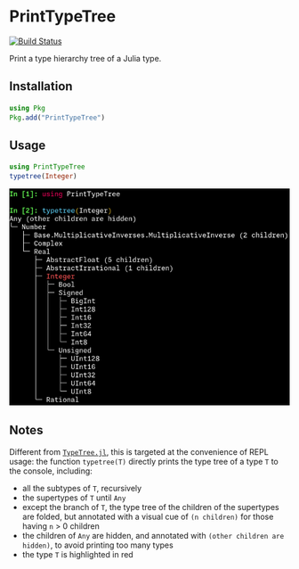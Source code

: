 # PrintTypeTree

[![Build Status](https://github.com/qiaojunfeng/PrintTypeTree.jl/actions/workflows/CI.yml/badge.svg?branch=main)](https://github.com/qiaojunfeng/PrintTypeTree.jl/actions/workflows/CI.yml?query=branch%3Amain)

Print a type hierarchy tree of a Julia type.

## Installation

```julia
using Pkg
Pkg.add("PrintTypeTree")
```

## Usage

```julia
using PrintTypeTree
typetree(Integer)
```
![Terminal output](docs/typetree.png)

## Notes

Different from [`TypeTree.jl`](https://github.com/cnaak/TypeTree.jl), this is
targeted at the convenience of REPL usage: the function `typetree(T)` directly
prints the type tree of a type `T` to the console, including:
- all the subtypes of `T`, recursively
- the supertypes of `T` until `Any`
- except the branch of `T`, the type tree of the children of the supertypes are
    folded, but annotated with a visual cue of `(n children)` for those
    having `n` > 0 children
- the children of `Any` are hidden, and annotated with `(other children are hidden)`,
    to avoid printing too many types
- the type `T` is highlighted in red
